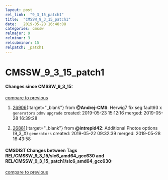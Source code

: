 ```yaml
---
layout: post
rel_link:  "9_3_15_patch1"
title:  "CMSSW_9_3_15_patch1"
date:   2019-05-28 16:48:08
categories: cmssw
relmajor: 9
relminor: 3
relsubminor: 15
relpatch: _patch1
---
```


# CMSSW_9_3_15_patch1
#### Changes since CMSSW_9_3_15:
[compare to previous](https://github.com/cms-sw/cmssw/compare/CMSSW_9_3_15...CMSSW_9_3_15_patch1)



1. [26906](http://github.com/cms-sw/cmssw/pull/26906){:target="_blank"}  from **@Andrej-CMS**: Herwig7 fix seg fault93 x `generators`  `pdmv`  `upgrade`  created: 2019-05-23 15:12:16 merged: 2019-05-28 16:39:28



2. [26881](http://github.com/cms-sw/cmssw/pull/26881){:target="_blank"}  from **@intrepid42**: Additional Photos options (9_3_X) `generators`  created: 2019-05-22 09:32:39 merged: 2019-05-28 16:43:58



#### CMSDIST Changes between Tags REL/CMSSW_9_3_15/slc6_amd64_gcc630 and REL/CMSSW_9_3_15_patch1/slc6_amd64_gcc630:
[compare to previous](https://github.com/cms-sw/cmsdist/compare/REL/CMSSW_9_3_15/slc6_amd64_gcc630...REL/CMSSW_9_3_15_patch1/slc6_amd64_gcc630)


